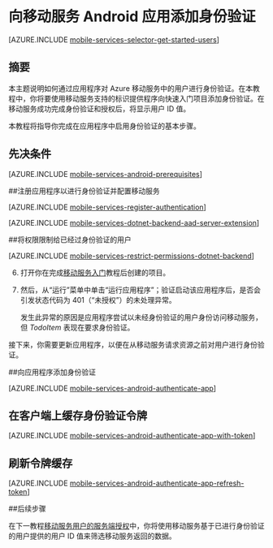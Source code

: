 <properties
	pageTitle="身份验证入门 (Android) | Windows Azure"
	description="了解如何使用移动服务通过提供各种标识提供程序（包括 Google、Facebook、Twitter 和 Microsoft）对 Windows 应用商店应用程序的用户进行身份验证。"
	services="mobile-services"
	documentationCenter="android"
	authors="RickSaling"
	manager="dwrede"
	editor=""/>

<tags 
	ms.service="mobile-services" 
	ms.date="10/05/2015" 
	wacn.date="11/27/2015"/>

# 向移动服务 Android 应用添加身份验证

[AZURE.INCLUDE [mobile-services-selector-get-started-users](../includes/mobile-services-selector-get-started-users.md)]

## 摘要

本主题说明如何通过应用程序对 Azure 移动服务中的用户进行身份验证。在本教程中，你将要使用移动服务支持的标识提供程序向快速入门项目添加身份验证。在移动服务成功完成身份验证和授权后，将显示用户 ID 值。

本教程将指导你完成在应用程序中启用身份验证的基本步骤。


## 先决条件

[AZURE.INCLUDE [mobile-services-android-prerequisites](../includes/mobile-services-android-prerequisites.md)]

##<a name="register"></a>注册应用程序以进行身份验证并配置移动服务

[AZURE.INCLUDE [mobile-services-register-authentication](../includes/mobile-services-register-authentication.md)]

[AZURE.INCLUDE [mobile-services-dotnet-backend-aad-server-extension](../includes/mobile-services-dotnet-backend-aad-server-extension.md)]

##<a name="permissions"></a>将权限限制给已经过身份验证的用户

[AZURE.INCLUDE [mobile-services-restrict-permissions-dotnet-backend](../includes/mobile-services-restrict-permissions-dotnet-backend.md)]

6. 打开你在完成[移动服务入门]教程后创建的项目。 

7. 然后，从“运行”菜单中单击“运行应用程序”；验证启动该应用程序后，是否会引发状态代码为 401（“未授权”）的未处理异常。

	 发生此异常的原因是应用程序尝试以未经身份验证的用户身份访问移动服务，但 _TodoItem_ 表现在要求身份验证。

接下来，你需要更新应用程序，以便在从移动服务请求资源之前对用户进行身份验证。

##<a name="add-authentication"></a>向应用程序添加身份验证

[AZURE.INCLUDE [mobile-services-android-authenticate-app](../includes/mobile-services-android-authenticate-app.md)]

## <a name="cache-tokens"></a>在客户端上缓存身份验证令牌

[AZURE.INCLUDE [mobile-services-android-authenticate-app-with-token](../includes/mobile-services-android-authenticate-app-with-token.md)]

## <a name="refresh-tokens"></a>刷新令牌缓存

[AZURE.INCLUDE [mobile-services-android-authenticate-app-refresh-token](../includes/mobile-services-android-authenticate-app-refresh-token.md)]

##<a name="next-steps"></a>后续步骤

在下一教程[移动服务用户的服务端授权][Authorize users with scripts]中，你将使用移动服务基于已进行身份验证的用户提供的用户 ID 值来筛选移动服务返回的数据。


<!-- Anchors. -->

[Register your app for authentication and configure Mobile Services]: #register
[Restrict table permissions to authenticated users]: #permissions
[Add authentication to the app]: #add-authentication
[Store authentication tokens on the client]: #cache-tokens
[Refresh expired tokens]: #refresh-tokens
[Next Steps]: #next-steps

<!-- URLs. -->
[移动服务入门]: /documentation/articles/mobile-services-dotnet-backend-android-get-started
[Get started with authentication]: /documentation/articles/mobile-services-dotnet-backend-android-get-started-users
[Get started with push notifications]: /documentation/articles/mobile-services-dotnet-backend-android-get-started-push
[Authorize users with scripts]: /documentation/articles/mobile-services-dotnet-backend-android-authorize-users-in-scripts

[Azure Management Portal]: https://manage.windowsazure.cn/
[Mobile Services .NET How-to Conceptual Reference]: /documentation/articles/mobile-services-windows-dotnet-how-to-use-client-library
[Register your Windows Store app package for Microsoft authentication]: /documentation/articles/mobile-services-how-to-register-store-app-package-microsoft-authentication

<!---HONumber=82-->